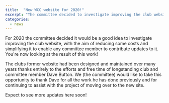 ```yaml
---
title:  "New WCC website for 2020!"
excerpt: "The committee decided to investigate improving the club website."
categories:
  - news
---
```


For 2020 the committee decided it would be a good idea to investigate improving the club website, with the aim of reducing some costs and simplifying it to enable any committee member to contribute updates to it. You're now looking at the result of this work!

The clubs former website had been designed and maintained over many years thanks entirely to the efforts and free time of longstanding club and committee member Dave Button. We (the committee) would like to take this opportunity to thank Dave for all the work he has done previously and for continuing to assist with the project of moving over to the new site.

Expect to see more updates here soon!
